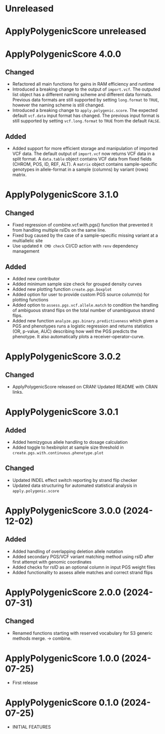 # Unreleased

# ApplyPolygenicScore unreleased

# ApplyPolygenicScore 4.0.0

## Changed
* Refactored all main functions for gains in RAM efficiency and runtime
* Introduced a breaking change to the output of `import.vcf`. The outputed list object has a different naming scheme and different data formats. Previous data formats are still supported by setting `long.format` to `TRUE`, however the naming scheme is still changed.
* Introduced a breaking change to `apply.polygenic.score`. The expected default `vcf.data` input format has changed. The previous input format is still supported by setting `vcf.long.format` to `TRUE` from the default `FALSE`.

## Added
* Added support for more efficient storage and manipulation of imported VCF data. The default output of `import.vcf` now returns VCF data in a split format. A `data.table` object contains VCF data from fixed fields (CHROM, POS, ID, REF, ALT). A `matrix` object contains sample-specific genotypes in allele-format in a sample (columns) by variant (rows) matrix.

# ApplyPolygenicScore 3.1.0

## Changed
* Fixed regression of combine.vcf.with.pgs() function that prevented it from handling multiple rsIDs on the same line.
* Fixed bug caused by the case of a sample-specific missing variant at a multiallelic site
* Use updated `R CMD check` CI/CD action with `renv` dependency management

## Added
* Added new contributor
* Added minimum sample size check for grouped density curves
* Added new plotting function `create.pgs.boxplot`
* Added option for user to provide custom PGS source column(s) for plotting functions
* Added option to `assess.pgs.vcf.allele.match` to condition the handling of ambiguous strand flips on the total number of unambiguous strand flips.
* Added new function `analyze.pgs.binary.predictiveness` which given a PGS and phenotypes runs a logistic regression and returns statistics (OR, p-value, AUC) describing how well the PGS predicts the phenotype. It also automatically plots a receiver-operator-curve.

# ApplyPolygenicScore 3.0.2

## Changed
* ApplyPolygenicScore released on CRAN! Updated README with CRAN links.

# ApplyPolygenicScore 3.0.1

## Added
* Added hemizygous allele handling to dosage calculation
* Added toggle to hexbinplot at sample size threshold in `create.pgs.with.continuous.phenotype.plot`

## Changed
* Updated INDEL effect switch reporting by strand flip checker
* Updated data structuring for automated statistical analysis in `apply.polygenic.score`

# ApplyPolygenicScore 3.0.0 (2024-12-02)

## Added
* Added handling of overlapping deletion allele notation
* Added secondary PGS/VCF variant matching method using rsID after first attempt with genomic coordinates
* Added checks for rsID as an optional column in input PGS weight files
* Added functionality to assess allele matches and correct strand flips

# ApplyPolygenicScore 2.0.0 (2024-07-31)

## Changed
* Renamed functions starting with reserved vocabulary for S3 generic methods merge. -> combine.

# ApplyPolygenicScore 1.0.0 (2024-07-25)

* First release

# ApplyPolygenicScore 0.1.0 (2024-07-25)

* INITIAL FEATURES
